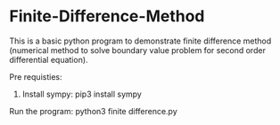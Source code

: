 # Finite-Difference-Method
This is a basic python program to demonstrate finite difference method (numerical method to solve boundary value problem for second order differential equation).

Pre requisties:
1) Install sympy:
    pip3 install sympy
    
Run the program:
    python3 finite difference.py
    
